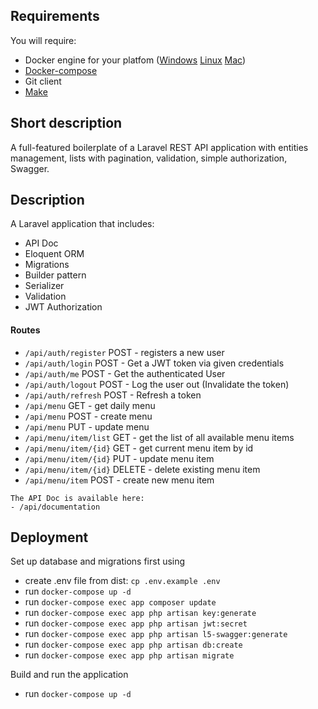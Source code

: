 ## Requirements

You will require:

- Docker engine for your platfom ([Windows](https://docs.docker.com/docker-for-windows/) [Linux](https://docs.docker.com/engine/installation/#/on-linux) [Mac](https://docs.docker.com/docker-for-mac/install/))
- [Docker-compose](https://docs.docker.com/compose/install/)
- Git client
- [Make](https://en.wikipedia.org/wiki/Make_(software))

## Short description

A full-featured boilerplate of a Laravel REST API application with entities management, lists with pagination, validation, simple authorization, Swagger.

## Description

A Laravel application that includes:
 * API Doc
 * Eloquent ORM
 * Migrations
 * Builder pattern
 * Serializer
 * Validation
 * JWT Authorization

#### **Routes**
 * `/api/auth/register` POST - registers a new user
 * `/api/auth/login` POST - Get a JWT token via given credentials
 * `/api/auth/me` POST - Get the authenticated User
 * `/api/auth/logout` POST - Log the user out (Invalidate the token)
 * `/api/auth/refresh` POST - Refresh a token
 * `/api/menu` GET - get daily menu
 * `/api/menu` POST - create menu
 * `/api/menu` PUT - update menu
 * `/api/menu/item/list` GET - get the list of all available menu items
 * `/api/menu/item/{id}` GET - get current menu item by id
 * `/api/menu/item/{id}` PUT - update menu item
 * `/api/menu/item/{id}` DELETE - delete existing menu item
 * `/api/menu/item` POST - create new menu item

```
The API Doc is available here:
- /api/documentation
```


## Deployment

Set up database and migrations first using

 * create .env file from dist: `cp .env.example .env`
 * run `docker-compose up -d`
 * run `docker-compose exec app composer update`
 * run `docker-compose exec app php artisan key:generate`
 * run `docker-compose exec app php artisan jwt:secret`
 * run `docker-compose exec app php artisan l5-swagger:generate`
 * run `docker-compose exec app php artisan db:create`
 * run `docker-compose exec app php artisan migrate`

Build and run the application

* run `docker-compose up -d`

